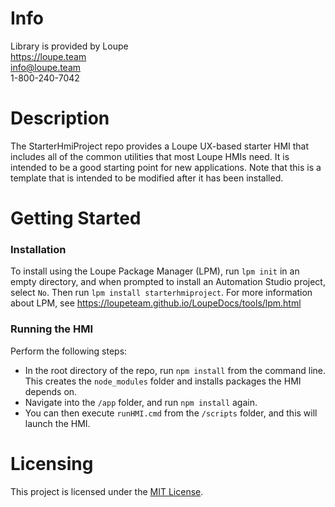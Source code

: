 # Info
Library is provided by Loupe  
https://loupe.team  
info@loupe.team  
1-800-240-7042  

# Description
The StarterHmiProject repo provides a Loupe UX-based starter HMI that includes all of the common utilities that most Loupe HMIs need. It is intended to be a good starting point for new applications. Note that this is a template that is intended to be modified after it has been installed. 

# Getting Started

### Installation
To install using the Loupe Package Manager (LPM), run `lpm init` in an empty directory, and when prompted to install an Automation Studio project, select `No`. Then run `lpm install starterhmiproject`. For more information about LPM, see https://loupeteam.github.io/LoupeDocs/tools/lpm.html

### Running the HMI
Perform the following steps:
- In the root directory of the repo, run `npm install` from the command line. This creates the `node_modules` folder and installs packages the HMI depends on. 
- Navigate into the `/app` folder, and run `npm install` again.
- You can then execute `runHMI.cmd` from the `/scripts` folder, and this will launch the HMI. 

# Licensing

This project is licensed under the [MIT License](LICENSE).